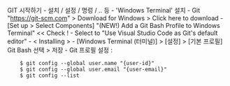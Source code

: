 GIT 시작하기
       - 설치 / 설정 / 명렁 / .. 등
       - 'Windows Terminal' 설치
       - Git "https://git-scm.com" > Download for Windows > Click here to download
       - [Set up > Select Components]  "(NEW!) Add a Git Bash Profile to Windows Terminal" << Check !
          - Select to "Use Visual Studio Code as Git's default editor" 
          - < Installing >
       - [Windows Terminal (터미널)] > [설정] > [기본 프로필] Git Bash 선택 > 저장
       - Git 프로필 설정 : 
```
    $ git config --global user.name "{user-id}"
    $ git config --global user.email "{user-email}"
    $ git config --list
```
